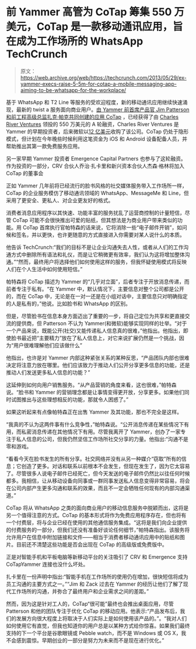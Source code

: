 # 前 Yammer 高管为 CoTap 筹集 550 万美元，CoTap 是一款移动通讯应用，旨在成为工作场所的 WhatsApp TechCrunch

> 原文：<https://web.archive.org/web/https://techcrunch.com/2013/05/29/ex-yammer-execs-raise-5-5m-for-cotap-a-mobile-messaging-app-aiming-to-be-whatsapp-for-the-workplace/>

基于 WhatsApp 和 T2 Line 等服务的受欢迎程度，新的移动通讯应用继续快速涌现，最新的 twist a 服务面向商业用户。[由 Yammer 前首席产品官 Jim Patterson 和前工程高级总监扎克·帕克共同创建的应用 CoTap](https://web.archive.org/web/20221209173318/http://www.cotap.com/) ，已经获得了由 [Charles River Ventures](https://web.archive.org/web/20221209173318/http://www.crv.com/) 领投的 550 万美元的 A 轮融资，Charles River Ventures 是 Yammer 的早期投资者，后来微软以[12 亿美元](https://web.archive.org/web/20221209173318/https://beta.techcrunch.com/2012/07/19/microsoft-completes-its-1-2b-yammer-acquisition/)收购了该公司。CoTap 仍处于隐形模式，但计划在今年晚些时候利用这笔资金为 iOS 和 Android 设备配备人员，并帮助推出其第一款免费服务应用。

另一家早期 Yammer 投资者 Emergence Capital Partners 也参与了这轮融资。作为投资的一部分，CRV 合伙人乔治·扎卡里和新兴资本合伙人杰森·格林将加入 CoTap 的董事会

正如 Yammer 几年前将已经流行的脸书风格的社交媒体服务带入工作场所一样，CoTap 的企业服务模仿了移动通讯领域的 WhatsApp、MessageMe 和 Line，但采用了更安全、更私人、对企业更友好的格式。

消费者消息应用程序以其快速、功能丰富的服务扰乱了运营商控制的计量短信，尽管 CoTap 可能不会很快推出可爱的贴纸，但其想法是为商业用户带来类似的功能。用 CoTap 首席执行官帕特森的话来说，它将消除一些“电子邮件开销”，如问候和签名，并以更快，也许更随意的方式直接进入你需要对某人说什么的本质。

他告诉 TechCrunch:“我们的目标不是让企业沟通失去人性，或者从人们的工作沟通方式中删除所有语法和礼仪，而是让它稍微更有效率，我们认为这将增加整体沟通。”“然而，最终用户将选择他们如何使用这样的服务，但我怀疑使用模式将反映人们在个人生活中如何使用短信。”

帕特森将 CoTap 描述为 Yammer 的“几乎对立面”，后者专注于开放消息传递，而前者专注于私有。“在 Yammer 中，默认情况下，主要信息对整个公司都是公开的，而在 CoTap 中，无论是在一对一还是在小组对话中，主要信息只对明确指定的人是私有的，”他说。比如脸书和 WhatsApp 的区别。

但是，尽管脸书在信息本身方面迈出了重要的一步，将自己定位为共享和更直接交流的提供商，但 Patterson 不认为 Yammer(和微软)能够实现同样的壮举。“对于一个产品来说，既能公开(社交)又能传递私人信息真的很难，”他指出。他指出，即使脸书最近把“主要精力”放在了私人信息上，对它来说扩展仍然是一个挑战，因为“用户很难理解他们应该做什么”

他指出，也许是对 Yammer 内部这种紧张关系的某种反思，“产品团队内部也很难决定将注意力放在哪里。他们应该致力于推动人们公开分享更多信息的功能，还是推动人们发送更多私人信息的功能？”

这延伸到如何向用户销售服务。“从产品营销的角度来看，这也很难，”帕特森说。“脸书和 Yammer 的营销理念都是让事情变得更开放，分享更多。如果他们同时试图推出与这些理想相反的功能，那就令人困惑了。”

如果这听起来有点像帕特森正在出售 Yammer 及其功能，那也不完全是这样。

“我真的不认为这两件事有什么竞争性，”帕特森说。“公开消息传递在某些情况下有用，而私密消息传递在其他情况下有用。尽管我离开了 Yammer，创办了一家专注于私人信息的公司，但我仍然坚信工作场所社交分享的力量。他指出:“沟通不是零和游戏。

“看看今天在脸书发生的所有分享。社交网络并没有从另一种媒介“窃取”所有的信息；它创造了更多。对话和联系以前根本不会发生，但现在发生了，因为它太容易了。尽管很多人说电子邮件已经死亡，但今天发送的电子邮件仍然比以往任何时候都多。我相信，让从移动设备向同事或一群同事发送私人信息变得非常容易，将会在公司内部产生更多沟通和联系的效果，而且不一定会牺牲任何现有的内部沟通渠道。”

CoTap 将从 WhatsApp 之类的面向商业用户的移动信息服务中脱颖而出，这将是另一个值得注意的方式。CoTap 的基本形式将作为免费应用程序存在，但也将有一个付费层，将与企业已经在使用的其他通信服务集成。“这将是我们向企业提供的付费服务的一部分，但我们还没有准备好谈论任何细节，”帕特森指出。该服务将允许用户在信息中附加链接和文件——相当于消费者移动通讯应用中的贴纸和图片。目前还不清楚这些功能是否会出现在 CoTap 的高级版或免费版中。

正是对智能手机和平板电脑等新移动平台的关注吸引了 CRV 和 Emergence 支持 CoTapYammer 连接也没什么坏处。

扎卡里在一份声明中指出:“智能手机在工作场所的使用仍在增加，很快短信将成为员工沟通的主要方式之一。”“Jim 和 Zack 过去在 Yammer 的经历让他们了解了现代工作场所的沟通，并弥合了最终用户和企业需求之间的差距。”

然而，因为这是针对工人的，CoTap“很可能”最终也会推出桌面应用，尽管 Patterson 和他的团队专注于优化 CoTap 的移动应用。他表示:“产品发布后，我们的发展方向很大程度上将取决于人们实际上是如何使用该产品的。”。“我对人们如何使用它有直觉，但我也知道你的用户总是以某种方式给你惊喜。如果我们最终支持的下一个平台是谷歌眼镜或 Pebble watch，而不是 Windows 或 OS X，我不会感到震惊。早期创业的一部分是努力为未来而不是现在进行优化。”